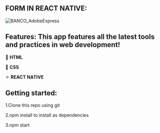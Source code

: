 ## FORM IN REACT NATIVE:

![BANCO_AdobeExpress](https://user-images.githubusercontent.com/74988159/212981239-e5f1eabe-b487-4c00-a285-756a75a097ee.gif)


## Features: This app features all the latest tools and practices in web development!

📄 **HTML**

📄 **CSS**

⚛️ **REACT NATIVE**

## Getting started:

1.Clone this repo using git

2.npm install to install as dependencies

3.npm start
